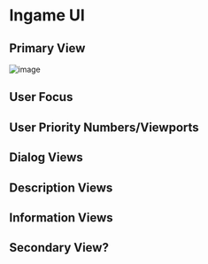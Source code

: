 # Ingame UI

## Primary View

![image](https://user-images.githubusercontent.com/45769279/124811208-207c4d80-df5a-11eb-8ef8-040e89ffb33b.png)

## User Focus

## User Priority Numbers/Viewports

## Dialog Views

## Description Views

## Information Views

## Secondary View?
